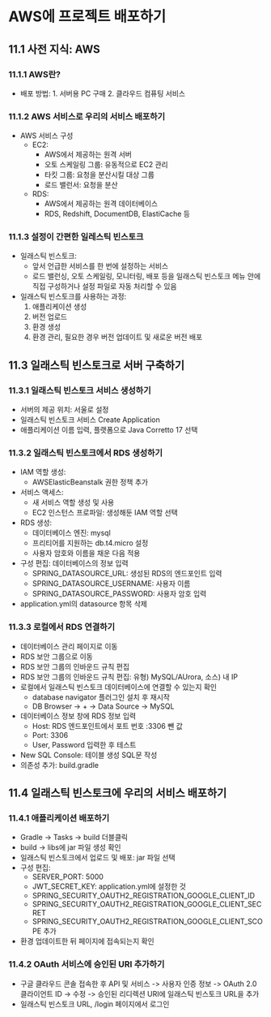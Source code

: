 # AWS에 프로젝트 배포하기
## 11.1 사전 지식: AWS
### 11.1.1 AWS란?
- 배포 방법: 1. 서버용 PC 구매 2. 클라우드 컴퓨팅 서비스

### 11.1.2 AWS 서비스로 우리의 서비스 배포하기
- AWS 서비스 구성
  - EC2: 
    - AWS에서 제공하는 원격 서버
    - 오토 스케일링 그룹: 유동적으로 EC2 관리
    - 타킷 그룹: 요청을 분산시킬 대상 그룹
    - 로드 밸런서: 요청을 분산
  - RDS: 
    - AWS에서 제공하는 원격 데이터베이스
    - RDS, Redshift, DocumentDB, ElastiCache 등

### 11.1.3 설정이 간편한 일레스틱 빈스토크
- 일래스틱 빈스토크: 
  - 앞서 언급한 서비스를 한 번에 설정하는 서비스
  - 로드 밸런싱, 오토 스케일링, 모니터링, 배포 등을 일래스틱 빈스토크 메뉴 안에 직접 구성하거나 설정 파일로 자동 처리할 수 있음
- 일래스틱 빈스토크를 사용하는 과정:
  1. 애플리케이션 생성
  2. 버전 업로드
  3. 환경 생성
  4. 환경 관리, 필요한 경우 버전 업데이트 및 새로운 버전 배포

## 11.3 일래스틱 빈스토크로 서버 구축하기
### 11.3.1 일래스틱 빈스토크 서비스 생성하기
- 서버의 제공 위치: 서울로 설정
- 일래스틱 빈스토크 서비스 Create Application
- 애플리케이션 이름 입력, 플랫폼으로 Java Corretto 17 선택 

### 11.3.2 일래스틱 빈스토크에서 RDS 생성하기
- IAM 역할 생성: 
  - AWSElasticBeanstalk 권한 정책 추가 
- 서비스 액세스: 
  - 새 서비스 역할 생성 및 사용
  - EC2 인스턴스 프로파일: 생성해둔 IAM 역할 선택
- RDS 생성:
  - 데이터베이스 엔진: mysql
  - 프리티어를 지원하는 db.t4.micro 설정
  - 사용자 암호와 이름을 채운 다음 적용 
- 구성 편집: 데이터베이스의 정보 입력
  - SPRING_DATASOURCE_URL: 생성된 RDS의 엔드포인트 입력
  - SPRING_DATASOURCE_USERNAME: 사용자 이름 
  - SPRING_DATASOURCE_PASSWORD: 사용자 암호 입력 
- application.yml의 datasource 항목 삭제

### 11.3.3 로컬에서 RDS 연결하기
- 데이터베이스 관리 페이지로 이동
- RDS 보안 그룹으로 이동
- RDS 보안 그룹의 인바운드 규칙 편집
- RDS 보안 그룹의 인바운드 규칙 편집: 유형) MySQL/AUrora, 소스) 내 IP
- 로컬에서 일래스틱 빈스토크 데이터베이스에 연결할 수 있는지 확인
  - database navigator 플러그인 설치 후 재시작
  - DB Browser -> + -> Data Source -> MySQL
- 데이터베이스 정보 창에 RDS 정보 입력
  - Host: RDS 엔드포인트에서 포트 번호 :3306 뺀 값
  - Port: 3306
  - User, Password 입력한 후 테스트
- New SQL Console: 테이블 생성 SQL문 작성 
- 의존성 추가: build.gradle

## 11.4 일래스틱 빈스토크에 우리의 서비스 배포하기
### 11.4.1 애플리케이션 배포하기
- Gradle -> Tasks -> build 더블클릭 
- build -> libs에 jar 파일 생성 확인
- 일래스틱 빈스토크에서 업로드 및 배포: jar 파일 선택
- 구성 편집: 
  - SERVER_PORT: 5000
  - JWT_SECRET_KEY: application.yml에 설정한 것 
  - SPRING_SECURITY_OAUTH2_REGISTRATION_GOOGLE_CLIENT_ID
  - SPRING_SECURITY_OAUTH2_REGISTRATION_GOOGLE_CLIENT_SECRET
  - SPRING_SECURITY_OAUTH2_REGISTRATION_GOOGLE_CLIENT_SCOPE 추가
- 환경 업데이트한 뒤 페이지에 접속되는지 확인 

### 11.4.2 OAuth 서비스에 승인된 URI 추가하기
- 구글 클라우드 콘솔 접속한 후 API 및 서비스 -> 사용자 인증 정보 -> OAuth 2.0 클라이언트 ID -> 수정 -> 승인된 리디렉션 URI에 일래스틱 빈스토크 URL을 추가
- 일래스틱 빈스토크 URL, /login 페이지에서 로그인 